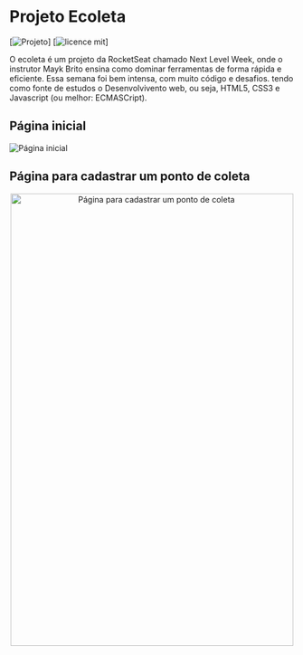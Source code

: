 # Projeto Ecoleta

[![Projeto](https://img.shields.io/badge/Leosantosx-Ecoleta-blue)]
[![licence mit](https://img.shields.io/github/license/leosantosx/Ecoleta)]

<p>O ecoleta é um projeto da RocketSeat chamado Next Level Week, onde o instrutor Mayk Brito ensina como dominar ferramentas de forma rápida e eficiente. Essa semana foi bem intensa, com muito código e desafios. tendo como fonte de estudos o Desenvolvivento web, ou seja, HTML5, CSS3 e Javascript (ou melhor: ECMASCript).</p>
 
<h2>Página inicial</h2>
<img src="https://user-images.githubusercontent.com/48372094/83902128-381f4c00-a732-11ea-81e8-199d1a2bd694.jpg" alt="Página inicial">

<h2>Página para cadastrar um ponto de coleta</h2>
<p align="center">
<img width="500" height="800" src="https://user-images.githubusercontent.com/48372094/83902460-cbf11800-a732-11ea-8528-1372f0c9bf48.jpg" alt="Página para cadastrar um ponto de coleta">
</p>


